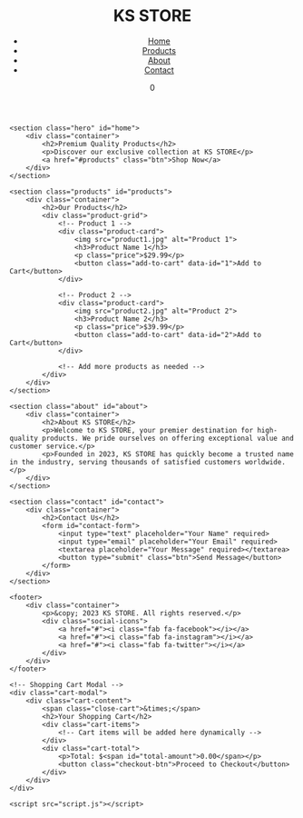 <!DOCTYPE html>
<html lang="en">
<head>
    <meta charset="UTF-8">
    <meta name="viewport" content="width=device-width, initial-scale=1.0">
    <title>KS STORE - Premium Products</title>
    <link rel="stylesheet" href="styles.css">
    <link rel="stylesheet" href="https://cdnjs.cloudflare.com/ajax/libs/font-awesome/6.0.0-beta3/css/all.min.css">
</head>
<body>
    <header>
        <div class="container">
            <div class="logo">
                <h1>KS STORE</h1>
            </div>
            <nav>
                <ul>
                    <li><a href="#home">Home</a></li>
                    <li><a href="#products">Products</a></li>
                    <li><a href="#about">About</a></li>
                    <li><a href="#contact">Contact</a></li>
                </ul>
            </nav>
            <div class="cart-icon">
                <i class="fas fa-shopping-cart"></i>
                <span class="cart-count">0</span>
            </div>
        </div>
    </header>

    <section class="hero" id="home">
        <div class="container">
            <h2>Premium Quality Products</h2>
            <p>Discover our exclusive collection at KS STORE</p>
            <a href="#products" class="btn">Shop Now</a>
        </div>
    </section>

    <section class="products" id="products">
        <div class="container">
            <h2>Our Products</h2>
            <div class="product-grid">
                <!-- Product 1 -->
                <div class="product-card">
                    <img src="product1.jpg" alt="Product 1">
                    <h3>Product Name 1</h3>
                    <p class="price">$29.99</p>
                    <button class="add-to-cart" data-id="1">Add to Cart</button>
                </div>
                
                <!-- Product 2 -->
                <div class="product-card">
                    <img src="product2.jpg" alt="Product 2">
                    <h3>Product Name 2</h3>
                    <p class="price">$39.99</p>
                    <button class="add-to-cart" data-id="2">Add to Cart</button>
                </div>
                
                <!-- Add more products as needed -->
            </div>
        </div>
    </section>

    <section class="about" id="about">
        <div class="container">
            <h2>About KS STORE</h2>
            <p>Welcome to KS STORE, your premier destination for high-quality products. We pride ourselves on offering exceptional value and customer service.</p>
            <p>Founded in 2023, KS STORE has quickly become a trusted name in the industry, serving thousands of satisfied customers worldwide.</p>
        </div>
    </section>

    <section class="contact" id="contact">
        <div class="container">
            <h2>Contact Us</h2>
            <form id="contact-form">
                <input type="text" placeholder="Your Name" required>
                <input type="email" placeholder="Your Email" required>
                <textarea placeholder="Your Message" required></textarea>
                <button type="submit" class="btn">Send Message</button>
            </form>
        </div>
    </section>

    <footer>
        <div class="container">
            <p>&copy; 2023 KS STORE. All rights reserved.</p>
            <div class="social-icons">
                <a href="#"><i class="fab fa-facebook"></i></a>
                <a href="#"><i class="fab fa-instagram"></i></a>
                <a href="#"><i class="fab fa-twitter"></i></a>
            </div>
        </div>
    </footer>

    <!-- Shopping Cart Modal -->
    <div class="cart-modal">
        <div class="cart-content">
            <span class="close-cart">&times;</span>
            <h2>Your Shopping Cart</h2>
            <div class="cart-items">
                <!-- Cart items will be added here dynamically -->
            </div>
            <div class="cart-total">
                <p>Total: $<span id="total-amount">0.00</span></p>
                <button class="checkout-btn">Proceed to Checkout</button>
            </div>
        </div>
    </div>

    <script src="script.js"></script>
</body>
</html>
